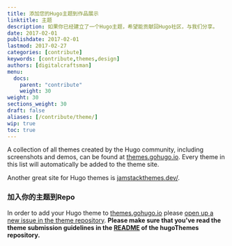 ```yaml
---
title: 添加您的Hugo主题到作品展示
linktitle: 主题
description: 如果你已经建立了一个Hugo主题，希望能贡献回Hugo社区，与我们分享。
date: 2017-02-01
publishdate: 2017-02-01
lastmod: 2017-02-27
categories: [contribute]
keywords: [contribute,themes,design]
authors: [digitalcraftsman]
menu:
  docs:
    parent: "contribute"
    weight: 30
weight: 30
sections_weight: 30
draft: false
aliases: [/contribute/theme/]
wip: true
toc: true
---
```


A collection of all themes created by the Hugo community, including screenshots and demos, can be found at [themes.gohugo.io]. Every theme in this list will automatically be added to the theme site.

Another great site for Hugo themes is [jamstackthemes.dev/](https://jamstackthemes.dev/ssg/hugo/).


### 加入你的主题到Repo

In order to add your Hugo theme to [themes.gohugo.io] please [open up a new issue in the theme repository](https://github.com/gohugoio/hugoThemes/issues/new?template=theme-submission.md). **Please make sure that you've read the theme submission guidelines in the [README](https://github.com/gohugoio/hugoThemes/blob/master/README.md#adding-a-theme-to-the-list) of the hugoThemes repository.**

[themes.gohugo.io]: https://themes.gohugo.io/
